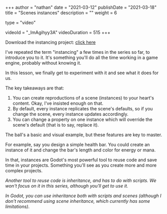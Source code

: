 +++
author = "nathan"
date = "2021-03-12"
publishDate = "2021-03-18"
title = "Scenes instances"
description = ""
weight = 6

type = "video"

videoId = "_ImAgihyy3A"
videoDuration = 515
+++

Download the instancing project: [click here](https://github.com/GDQuest/godot-getting-started-2021/releases/tag/0.1.0)

I've repeated the term "instancing" a few times in the series so far, to introduce you to it. It's something you'll do all the time working in a game engine, probably without knowing it.

In this lesson, we finally get to experiment with it and see what it does for us.

The key takeaways are that:

1. You can create reproductions of a scene (instances) to your heart's content. Okay, I've insisted enough on that.
1. By default, every instance replicates the scene's defaults, so if you change the scene, every instance updates accordingly.
1. You can change a property on one instance which will override the scene's default (that is to say, replace it).

The ball's a basic and visual example, but these features are key to master.

For example, say you design a simple health bar. You could create an instance of it and change the bar's length and color for energy or mana.

In that, instances are Godot's most powerful tool to reuse code and save time in your projects. Something you'll see as you create more and more complex projects.

_Another tool to reuse code is inheritance, and has to do with scripts. We won't focus on it in this series, although you'll get to use it._

_In Godot, you can use inheritance both with scripts and scenes (although I don't recommend using scene inheritance, which currently has some limitations)._
